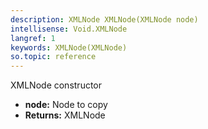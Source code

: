 ```yaml
---
description: XMLNode XMLNode(XMLNode node)
intellisense: Void.XMLNode
langref: 1
keywords: XMLNode(XMLNode)
so.topic: reference
---
```



XMLNode constructor



* **node:** Node to copy
* **Returns:** XMLNode


